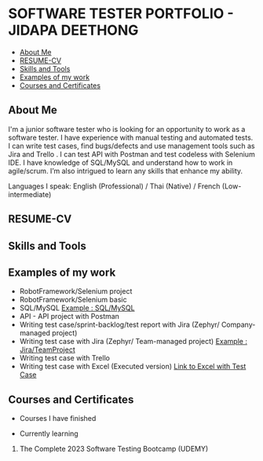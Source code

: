 # SOFTWARE TESTER PORTFOLIO - JIDAPA DEETHONG
- [About Me](#about-me)
- [RESUME-CV](#RESUME-CV)
- [Skills and Tools ](#skills-and-tools)
- [Examples of my work](#examples-of-my-work)
- [Courses and Certificates](#Courses-and-Certificates)

## About Me
I'm a junior software tester who is looking for an opportunity to work as a software tester. I have experience with manual testing and automated tests. I can write test cases, find bugs/defects and use management tools such as Jira and Trello . I can test API with Postman and test codeless with Selenium IDE. I have knowledge of SQL/MySQL and understand how to work in agile/scrum. I’m also intrigued to learn any skills that enhance my ability.


Languages I speak: English (Professional) / Thai (Native) / French (Low-intermediate)

## RESUME-CV

## Skills and Tools

## Examples of my work
-  RobotFramework/Selenium project
-  RobotFramework/Selenium basic 
-  SQL/MySQL [Example : SQL/MySQL](https://github.com/jijdp/portfolio-details/blob/main/sql1.md)
-  API - API project with Postman 
-  Writing test case/sprint-backlog/test report with Jira (Zephyr/ Company-managed project)
-  Writing test case with Jira (Zephyr/ Team-managed project) [Example : Jira/TeamProject](https://github.com/jijdp/portfolio-details/blob/main/JiraTeam.md)
-  Writing test case with Trello
-  Writing test case with Excel (Executed version)
 [Link to Excel with Test Case ](https://1drv.ms/x/s!AgT1PaqGeGECgjT0N09vMdqe0hK6?e=3ffwST)
 
## Courses and Certificates

- Courses I have finished

- Currently learning
1) The Complete 2023 Software Testing Bootcamp (UDEMY)
